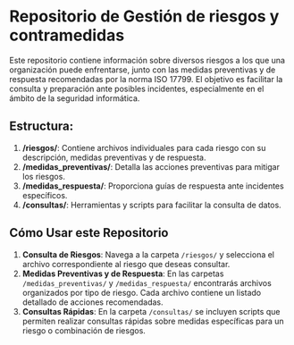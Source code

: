 # Repositorio de Gestión de riesgos y contramedidas

Este repositorio contiene información sobre diversos riesgos a los que una organización puede enfrentarse, junto con las medidas preventivas y de respuesta recomendadas por la norma ISO 17799. El objetivo es facilitar la consulta y preparación ante posibles incidentes, especialmente en el ámbito de la seguridad informática.

## Estructura:

1. **/riesgos/**: Contiene archivos individuales para cada riesgo con su descripción, medidas preventivas y de respuesta.
2. **/medidas_preventivas/**: Detalla las acciones preventivas para mitigar los riesgos.
3. **/medidas_respuesta/**: Proporciona guías de respuesta ante incidentes específicos.
4. **/consultas/**: Herramientas y scripts para facilitar la consulta de datos.

## Cómo Usar este Repositorio

1. **Consulta de Riesgos**: Navega a la carpeta `/riesgos/` y selecciona el archivo correspondiente al riesgo que deseas consultar.
2. **Medidas Preventivas y de Respuesta**: En las carpetas `/medidas_preventivas/` y `/medidas_respuesta/` encontrarás archivos organizados por tipo de riesgo. Cada archivo contiene un listado detallado de acciones recomendadas.
3. **Consultas Rápidas**: En la carpeta `/consultas/` se incluyen scripts que permiten realizar consultas rápidas sobre medidas específicas para un riesgo o combinación de riesgos.
